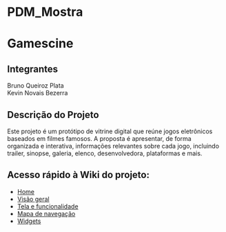 # PDM_Mostra

<h1>Gamescine</h1>

<h2>Integrantes</h2>
<p>
  Bruno Queiroz Plata <br>
  Kevin Novais Bezerra
</p>

<h2>Descrição do Projeto</h2>
<p>
  Este projeto é um protótipo de vitrine digital que reúne jogos eletrônicos baseados em filmes famosos. A proposta é apresentar, de forma organizada e interativa, informações relevantes sobre cada jogo, incluindo trailer, sinopse, galeria, elenco, desenvolvedora, plataformas e mais.
</p>

## Acesso rápido à Wiki do projeto:

- [Home](https://github.com/Bruno616/PDM_Mostra/wiki)
- [Visão geral]([wiki/1.-Visão-geral](https://github.com/Bruno616/PDM_Mostra/wiki/1.-Visão-geral))
- [Tela e funcionalidade](wiki/2.-Telas-e-funcionalidade)
- [Mapa de navegação](wiki/Mapa-de-Navegação)
- [Widgets](wiki/Widgets-do-aplicativo)
